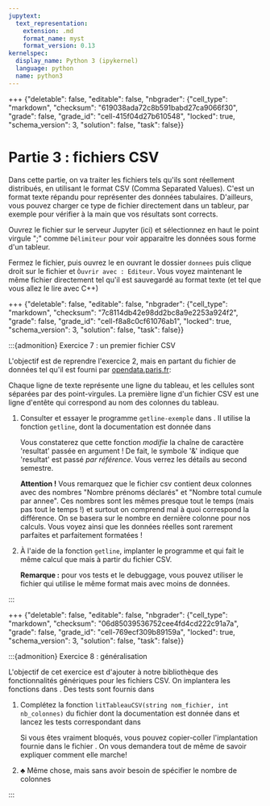 ```yaml
---
jupytext:
  text_representation:
    extension: .md
    format_name: myst
    format_version: 0.13
kernelspec:
  display_name: Python 3 (ipykernel)
  language: python
  name: python3
---
```


+++ {"deletable": false, "editable": false, "nbgrader": {"cell_type": "markdown", "checksum": "619038ada72c8b591babd27ca9066f30", "grade": false, "grade_id": "cell-415f04d27b610548", "locked": true, "schema_version": 3, "solution": false, "task": false}}

# Partie 3 : fichiers CSV

Dans cette partie, on va traiter les fichiers tels qu'ils sont réellement distribués, en utilisant le format CSV (Comma Separated Values). C'est un format
texte répandu pour représenter des données tabulaires. D'ailleurs, vous
pouvez charger ce type de fichier directement dans un tableur, par
exemple pour vérifier à la main que vos résultats sont corrects.

Ouvrez le fichier [](donnees/donnees-test.csv) sur le serveur Jupyter (ici) et sélectionnez en haut le point virgule ";" comme `Délimiteur` pour voir apparaitre les données sous forme d'un tableur.

Fermez le fichier, puis ouvrez le en ouvrant le dossier `donnees` puis clique droit sur le fichier et `Òuvrir avec : Editeur`. Vous voyez maintenant le même fichier directement tel qu'il est sauvegardé au format texte (et tel que vous allez le lire avec C++)

+++ {"deletable": false, "editable": false, "nbgrader": {"cell_type": "markdown", "checksum": "7c8114db42e98dd2bc8a9e2253a924f2", "grade": false, "grade_id": "cell-f8a8c0cf61076ab1", "locked": true, "schema_version": 3, "solution": false, "task": false}}

:::{admonition} Exercice 7 : un premier fichier CSV

L'objectif est de reprendre l'exercice 2, mais en partant du fichier de
données tel qu'il est fourni par [opendata.paris.fr](opendata.paris.fr):
[](donnees/liste_des_prenoms.csv)

Chaque ligne de texte représente une ligne du tableau, et les cellules
sont séparées par des point-virgules. La première ligne d'un fichier CSV
est une ligne d'entête qui correspond au nom des colonnes du tableau.

1.  Consulter et essayer le programme `getline-exemple` dans [](getline-exemple.cpp). Il utilise la fonction `getline`, dont la documentation
    est donnée dans [](getline.hpp)


    Vous constaterez que cette fonction *modifie* la chaîne de caractère
    'resultat' passée en argument ! De fait, le symbole '&' indique que
    'resultat' est passé *par référence*. Vous verrez les détails au
    second semestre.

    **Attention !** Vous remarquez que le fichier csv contient deux
    colonnes avec des nombres "Nombre prénoms déclarés" et "Nombre total
    cumule par annee". Ces nombres sont les mêmes presque tout le temps
    (mais pas tout le temps !) et surtout on comprend mal à quoi
    correspond la différence. On se basera sur le nombre en dernière
    colonne pour nos calculs. Vous voyez ainsi que les données réelles
    sont rarement parfaites et parfaitement formatées !

2.  À l'aide de la fonction `getline`, implanter le programme
    [](prenoms-csv.cpp) et qui fait le même calcul que [](prenoms.cpp) mais
    à partir du fichier CSV.

    **Remarque :** pour vos tests et le debuggage, vous pouvez utiliser
    le fichier [](donnees/donnees-test.csv) qui utilise le même format
    mais avec moins de données.

:::

+++ {"deletable": false, "editable": false, "nbgrader": {"cell_type": "markdown", "checksum": "06d85039536752cee4fd4cd222c91a7a", "grade": false, "grade_id": "cell-769ecf309b89159a", "locked": true, "schema_version": 3, "solution": false, "task": false}}

:::{admonition} Exercice 8 : généralisation

L'objectif de cet exercice est d'ajouter à notre bibliothèque des
fonctionnalités génériques pour les fichiers CSV. On implantera les
fonctions dans [](tableau-lecture-csv.cpp) . Des tests sont fournis dans
[](tableau-lecture-csv-test.cpp)

1.  Complétez la fonction `litTableauCSV(string nom_fichier, int nb_colonnes)` du fichier
    [](tableau-lecture-csv.cpp) dont la documentation est donnée dans
    [](tableau-lecture-csv.hpp) et lancez les tests correspondant dans
    [](tableau-lecture-csv-test.cpp)


    Si vous êtes vraiment bloqués, vous pouvez copier-coller
    l'implantation fournie dans le fichier
    [](en_cas_d_urgence_briser_la_glace.cpp). On vous demandera tout de
    même de savoir expliquer comment elle marche!

3.  $\clubsuit$ Même chose, mais sans avoir besoin de spécifier le
    nombre de colonnes


:::

```{code-cell}

```

